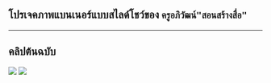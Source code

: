 ##   โปรเจคภาพแบนเนอร์แบบสไลด์โชว์ของ ```ครูอภิวัฒน์"สอนสร้างสื่อ"```
---
## คลิปต้นฉบับ

<img src= "https://i.ytimg.com/vi/tlZost6eqTk/hqdefault.jpg?sqp=-oaymwEWCKgBEF5IWvKriqkDCQgBFQAAiEIYAQ==&rs=AOn4CLBvS0IC8ZYtomWtBkKdXRHtrpZuEg">
<a href="https://www.youtube.com/watch?v=tlZost6eqTk" target="_blank"><img src="https://img.shields.io/badge/original video-FF0000?style=for-the-badge&logo=youtube&logoColor=white" target="_blank"></a>